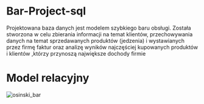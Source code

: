 # Bar-Project-sql

Projektowana baza danych jest modelem szybkiego baru obsługi.
Została stworzona w celu zbierania informacji na temat klientów,
przechowywania danych na temat sprzedawanych produktów (jedzenia) i
wystawianych przez firmę faktur oraz analizę wyników najczęściej
kupowanych produktów i klientów ,którzy przynoszą największe dochody
firmie

# Model relacyjny

![osinski_bar](https://user-images.githubusercontent.com/29758158/39207465-4fc71a38-4800-11e8-9268-a302b197fc18.png)
